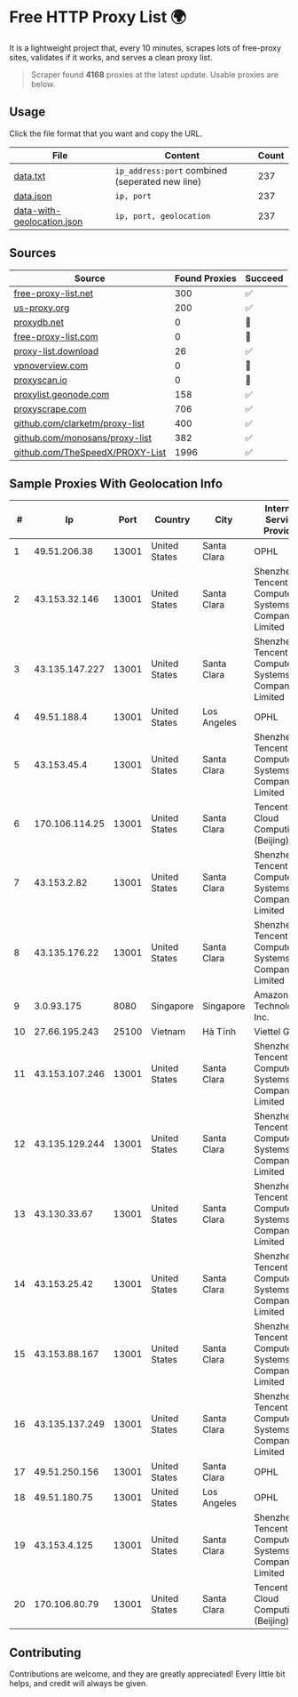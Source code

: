 
# Free HTTP Proxy List 🌍

It is a lightweight project that, every 10 minutes, scrapes lots of free-proxy sites, validates if it works, and serves a clean proxy list.


> Scraper found **4168** proxies at the latest update. Usable proxies are below.

## Usage

Click the file format that you want and copy the URL.


|File|Content|Count|
|----|-------|-----|
|[data.txt](https://raw.githubusercontent.com/themiralay/Proxy-List-World/master/data.txt)|`ip_address:port` combined (seperated new line)|237|
|[data.json](https://raw.githubusercontent.com/themiralay/Proxy-List-World/master/data.json)|`ip, port`|237|
|[data-with-geolocation.json](https://raw.githubusercontent.com/themiralay/Proxy-List-World/master/data-with-geolocation.json)|`ip, port, geolocation`|237|

## Sources

|Source|Found Proxies|Succeed|
|------|-------------|-------|
|[free-proxy-list.net](https://free-proxy-list.net)|300|✅|
|[us-proxy.org](https://www.us-proxy.org)|200|✅|
|[proxydb.net](http://proxydb.net)|0|🚫|
|[free-proxy-list.com](https://free-proxy-list.com/?page=&port=&type%5B%5D=http&type%5B%5D=https&up_time=0&search=Search)|0|🚫|
|[proxy-list.download](https://www.proxy-list.download/HTTP)|26|✅|
|[vpnoverview.com](https://vpnoverview.com/privacy/anonymous-browsing/free-proxy-servers)|0|🚫|
|[proxyscan.io](https://www.proxyscan.io)|0|🚫|
|[proxylist.geonode.com](https://proxylist.geonode.com/api/proxy-list?limit=300&page=1&sort_by=lastChecked&sort_type=desc&protocols=http,https)|158|✅|
|[proxyscrape.com](https://api.proxyscrape.com/v2/?request=displayproxies&protocol=http&timeout=10000&country=all&ssl=all&anonymity=all)|706|✅|
|[github.com/clarketm/proxy-list](https://raw.githubusercontent.com/clarketm/proxy-list/master/proxy-list-raw.txt)|400|✅|
|[github.com/monosans/proxy-list](https://raw.githubusercontent.com/monosans/proxy-list/main/proxies/http.txt)|382|✅|
|[github.com/TheSpeedX/PROXY-List](https://raw.githubusercontent.com/TheSpeedX/PROXY-List/master/http.txt)|1996|✅|


## Sample Proxies With Geolocation Info

|#|Ip|Port|Country|City|Internet Service Provider|
|-|--|----|-------|----|-------------------------|
|1|49.51.206.38|13001|United States|Santa Clara|OPHL|
|2|43.153.32.146|13001|United States|Santa Clara|Shenzhen Tencent Computer Systems Company Limited|
|3|43.135.147.227|13001|United States|Santa Clara|Shenzhen Tencent Computer Systems Company Limited|
|4|49.51.188.4|13001|United States|Los Angeles|OPHL|
|5|43.153.45.4|13001|United States|Santa Clara|Shenzhen Tencent Computer Systems Company Limited|
|6|170.106.114.25|13001|United States|Santa Clara|Tencent Cloud Computing (Beijing) Co|
|7|43.153.2.82|13001|United States|Santa Clara|Shenzhen Tencent Computer Systems Company Limited|
|8|43.135.176.22|13001|United States|Santa Clara|Shenzhen Tencent Computer Systems Company Limited|
|9|3.0.93.175|8080|Singapore|Singapore|Amazon Technologies Inc.|
|10|27.66.195.243|25100|Vietnam|Hà Tĩnh|Viettel Group|
|11|43.153.107.246|13001|United States|Santa Clara|Shenzhen Tencent Computer Systems Company Limited|
|12|43.135.129.244|13001|United States|Santa Clara|Shenzhen Tencent Computer Systems Company Limited|
|13|43.130.33.67|13001|United States|Santa Clara|Shenzhen Tencent Computer Systems Company Limited|
|14|43.153.25.42|13001|United States|Santa Clara|Shenzhen Tencent Computer Systems Company Limited|
|15|43.153.88.167|13001|United States|Santa Clara|Shenzhen Tencent Computer Systems Company Limited|
|16|43.135.137.249|13001|United States|Santa Clara|Shenzhen Tencent Computer Systems Company Limited|
|17|49.51.250.156|13001|United States|Santa Clara|OPHL|
|18|49.51.180.75|13001|United States|Los Angeles|OPHL|
|19|43.153.4.125|13001|United States|Santa Clara|Shenzhen Tencent Computer Systems Company Limited|
|20|170.106.80.79|13001|United States|Santa Clara|Tencent Cloud Computing (Beijing) Co|



## Contributing

Contributions are welcome, and they are greatly appreciated! Every
little bit helps, and credit will always be given.

